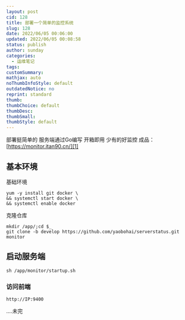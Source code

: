 ```yaml
---
layout: post
cid: 128
title: 部署一个简单的监控系统
slug: 128
date: 2022/06/05 00:06:00
updated: 2022/06/05 00:08:58
status: publish
author: sunday
categories:
  - 运维笔记
tags: 
customSummary: 
mathjax: auto
noThumbInfoStyle: default
outdatedNotice: no
reprint: standard
thumb: 
thumbChoice: default
thumbDesc: 
thumbSmall: 
thumbStyle: default
---
```


部署挺简单的 服务端通过Go编写 开箱即用 少有的好监控 成品： [https://monitor.itan90.cn/][1]  <!--more-->

## 基本环境

基础环境

```
yum -y install git docker \
&& systemctl start docker \
&& systemctl enable docker
```

克隆仓库

```
mkdir /app/;cd $_
git clone -b develop https://github.com/yaobohai/serverstatus.git monitor
```

## 启动服务端

```
sh /app/monitor/startup.sh
```

### 访问前端

```
http://IP:9400
```

....未完

  [1]: https://monitor.itan90.cn/
